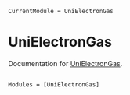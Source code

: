 ```@meta
CurrentModule = UniElectronGas
```

# UniElectronGas

Documentation for [UniElectronGas](https://github.com/houpc/UniElectronGas.jl).

```@index
```

```@autodocs
Modules = [UniElectronGas]
```
